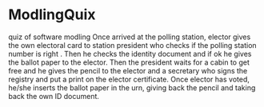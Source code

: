 # ModlingQuix
quiz of software modling
Once arrived at the polling station, elector gives the own electoral card to station president who checks if the polling station number is right . Then he checks the identity document and if ok he gives the ballot paper to the elector. 
Then the president waits for a cabin to get free and he gives the pencil to the elector and a secretary who signs the registry and put a print on the elector certificate. Once elector has voted, he/she inserts the ballot paper in the urn, giving back the pencil and taking back the own ID document. 

